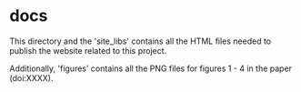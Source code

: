 # docs

 This directory and the 'site_libs' contains all the HTML files needed to publish the website related to this project. 
 
 Additionally, 'figures' contains all the PNG files for figures 1 - 4 in the paper (doi:XXXX).  
